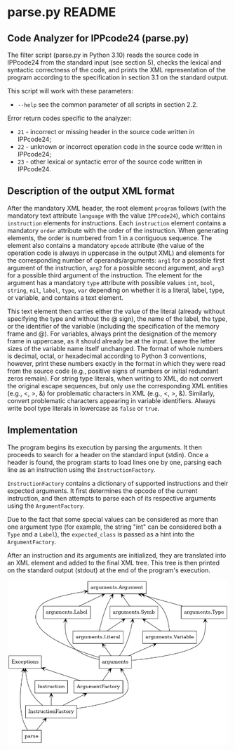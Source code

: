 # parse.py README

## Code Analyzer for IPPcode24 (parse.py)

The filter script (parse.py in Python 3.10) reads the source code in IPPcode24 from the standard input (see section 5), checks the lexical and syntactic correctness of the code, and prints the XML representation of the program according to the specification in section 3.1 on the standard output.

This script will work with these parameters:
- `--help` see the common parameter of all scripts in section 2.2.

Error return codes specific to the analyzer:
- `21` - incorrect or missing header in the source code written in IPPcode24;
- `22` - unknown or incorrect operation code in the source code written in IPPcode24;
- `23` - other lexical or syntactic error of the source code written in IPPcode24.

## Description of the output XML format

After the mandatory XML header, the root element `program` follows (with the mandatory text attribute `language` with the value `IPPcode24`), which contains `instruction` elements for instructions. Each `instruction` element contains a mandatory `order` attribute with the order of the instruction. When generating elements, the order is numbered from 1 in a contiguous sequence. The element also contains a mandatory `opcode` attribute (the value of the operation code is always in uppercase in the output XML) and elements for the corresponding number of operands/arguments: `arg1` for a possible first argument of the instruction, `arg2` for a possible second argument, and `arg3` for a possible third argument of the instruction. The element for the argument has a mandatory `type` attribute with possible values `int`, `bool`, `string`, `nil`, `label`, `type`, `var` depending on whether it is a literal, label, type, or variable, and contains a text element.

This text element then carries either the value of the literal (already without specifying the type and without the @ sign), the name of the label, the type, or the identifier of the variable (including the specification of the memory frame and @). For variables, always print the designation of the memory frame in uppercase, as it should already be at the input. Leave the letter sizes of the variable name itself unchanged. The format of whole numbers is decimal, octal, or hexadecimal according to Python 3 conventions, however, print these numbers exactly in the format in which they were read from the source code (e.g., positive signs of numbers or initial redundant zeros remain). For string type literals, when writing to XML, do not convert the original escape sequences, but only use the corresponding XML entities (e.g., &lt;, &gt;, &amp;) for problematic characters in XML (e.g., <, >, &). Similarly, convert problematic characters appearing in variable identifiers. Always write bool type literals in lowercase as `false` or `true`.

## Implementation

The program begins its execution by parsing the arguments. It then proceeds to search for a header on the standard input (stdin). Once a header is found, the program starts to load lines one by one, parsing each line as an instruction using the `InstructionFactory`.

`InstructionFactory` contains a dictionary of supported instructions and their expected arguments. It first determines the opcode of the current instruction, and then attempts to parse each of its respective arguments using the `ArgumentFactory`.

Due to the fact that some special values can be considered as more than one argument type (for example, the string "int" can be considered both a `Type` and a `Label`), the `expected_class` is passed as a hint into the `ArgumentFactory`.

After an instruction and its arguments are initialized, they are translated into an XML element and added to the final XML tree. This tree is then printed on the standard output (stdout) at the end of the program's execution.

![module diagram](packages_parse.png)
